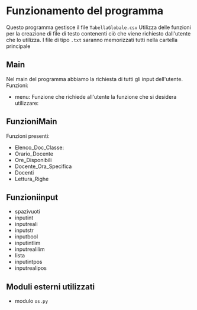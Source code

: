 # Funzionamento del programma
Questo programma gestisce il file `TabellaGlobale.csv`
Utilizza delle funzioni per la creazione di file di testo contenenti ciò che viene richiesto dall'utente che lo utilizza.
I file di tipo `.txt` saranno memorizzati tutti nella cartella principale

## Main
Nel main del programma abbiamo la richiesta di tutti gli input dell'utente.
Funzioni:
- menu:
	Funzione che richiede all'utente la funzione che si desidera utilizzare:

## FunzioniMain
Funzioni presenti:
- Elenco_Doc_Classe:
- Orario_Docente
- Ore_Disponibili
- Docente_Ora_Specifica
- Docenti
- Lettura_Righe

## Funzioniinput
- spazivuoti
- inputint
- inputreali
- inputstr
- inputbool
- inputintlim
- inputrealilim
- lista
- inputintpos
- inputrealipos

## Moduli esterni utilizzati
- modulo `os.py`